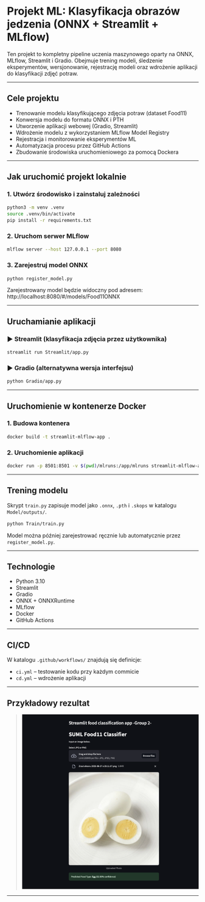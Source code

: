 # Projekt ML: Klasyfikacja obrazów jedzenia (ONNX + Streamlit + MLflow)

Ten projekt to kompletny pipeline uczenia maszynowego oparty na ONNX, MLflow, Streamlit i Gradio. Obejmuje trening modeli, śledzenie eksperymentów, wersjonowanie, rejestrację modeli oraz wdrożenie aplikacji do klasyfikacji zdjęć potraw.

---

## Cele projektu

- Trenowanie modelu klasyfikującego zdjęcia potraw (dataset Food11)
- Konwersja modelu do formatu ONNX i PTH
- Utworzenie aplikacji webowej (Gradio, Streamlit)
- Wdrożenie modelu z wykorzystaniem MLflow Model Registry
- Rejestracja i monitorowanie eksperymentów ML
- Automatyzacja procesu przez GitHub Actions
- Zbudowanie środowiska uruchomieniowego za pomocą Dockera

---

## Jak uruchomić projekt lokalnie

### 1. Utwórz środowisko i zainstaluj zależności

```bash
python3 -m venv .venv
source .venv/bin/activate
pip install -r requirements.txt
```

### 2. Uruchom serwer MLflow

```bash
mlflow server --host 127.0.0.1 --port 8080
```

### 3. Zarejestruj model ONNX

```bash
python register_model.py
```

Zarejestrowany model będzie widoczny pod adresem: http://localhost:8080/#/models/Food11ONNX

---

## Uruchamianie aplikacji

### ▶ Streamlit (klasyfikacja zdjęcia przez użytkownika)

```bash
streamlit run Streamlit/app.py
```

### ▶ Gradio (alternatywna wersja interfejsu)

```bash
python Gradio/app.py
```

---

## Uruchomienie w kontenerze Docker

### 1. Budowa kontenera

```bash
docker build -t streamlit-mlflow-app .
```

### 2. Uruchomienie aplikacji

```bash
docker run -p 8501:8501 -v $(pwd)/mlruns:/app/mlruns streamlit-mlflow-app
```

---

## Trening modelu

Skrypt `train.py` zapisuje model jako `.onnx`, `.pth` i `.skops` w katalogu `Model/outputs/`.

```bash
python Train/train.py
```

Model można później zarejestrować ręcznie lub automatycznie przez `register_model.py`.

---

## Technologie

- Python 3.10
- Streamlit
- Gradio
- ONNX + ONNXRuntime
- MLflow
- Docker
- GitHub Actions

---

## CI/CD

W katalogu `.github/workflows/` znajdują się definicje:
- `ci.yml` – testowanie kodu przy każdym commicie
- `cd.yml` – wdrożenie aplikacji

---

## Przykładowy rezultat

> ![Wynik działania modelu](model_result.png)

---
